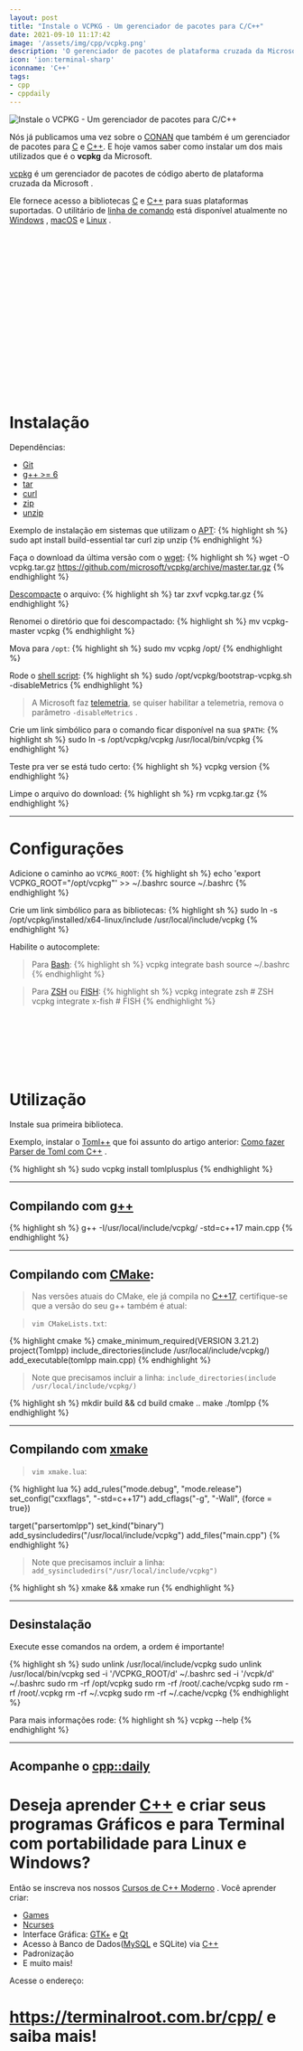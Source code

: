 ```yaml
---
layout: post
title: "Instale o VCPKG - Um gerenciador de pacotes para C/C++"
date: 2021-09-10 11:17:42
image: '/assets/img/cpp/vcpkg.png'
description: 'O gerenciador de pacotes de plataforma cruzada da Microsoft' 
icon: 'ion:terminal-sharp'
iconname: 'C++'
tags:
- cpp
- cppdaily
---
```


![Instale o VCPKG - Um gerenciador de pacotes para C/C++](/assets/img/cpp/vcpkg.png)

Nós já publicamos uma vez sobre o [CONAN](https://terminalroot.com.br/2019/09/oh-my-fish.html) que também é um gerenciador de pacotes para [C](https://terminalroot.com.br/tags#linguagemc) e [C++](https://terminalroot.com.br/cpp). E hoje vamos saber como instalar um dos mais utilizados que é o **vcpkg** da Microsoft.

[vcpkg](https://vcpkg.io/) é um gerenciador de pacotes de código aberto de plataforma cruzada da Microsoft .

Ele fornece acesso a bibliotecas [C](https://terminalroot.com.br/tags#linguagemc) e [C++](https://terminalroot.com.br/cpp) para suas plataformas suportadas. O utilitário de [linha de comando](https://terminalroot.com.br/tags#comandos) está disponível atualmente no [Windows](https://terminalroot.com.br/tags#windows) , [macOS](https://terminalroot.com.br/tags#macos) e [Linux](https://terminalroot.com.br/tags#linux) .


<!-- QUADRADO -->
<script async src="//pagead2.googlesyndication.com/pagead/js/adsbygoogle.js"></script>
<ins class="adsbygoogle"
style="display:inline-block;width:336px;height:280px"
data-ad-client="ca-pub-2838251107855362"
data-ad-slot="5351066970"></ins>
<script>
(adsbygoogle = window.adsbygoogle || []).push({});
</script>

# Instalação
Dependências:
+ [Git](https://git-scm.com/)
+ [g++ >= 6](https://gcc.gnu.org/)
+ [tar](https://www.gnu.org/software/tar/)
+ [curl](https://curl.se/)
+ [zip](https://www.gnu.org/software/gzip/)
+ [unzip](https://www.gnu.org/software/gzip/)

Exemplo de instalação em sistemas que utilizam o [APT](https://wiki.debian.org/Apt):
{% highlight sh %}
sudo apt install build-essential tar curl zip unzip
{% endhighlight %}

Faça o download da última versão com o [wget](https://terminalroot.com.br/2019/05/aprenda-a-explorar-o-comando-wget.html):
{% highlight sh %}
wget -O vcpkg.tar.gz https://github.com/microsoft/vcpkg/archive/master.tar.gz
{% endhighlight %}

[Descompacte](https://terminalroot.com.br/2019/10/como-extrair-varios-formatos-compactados-com-um-comando.html) o arquivo:
{% highlight sh %}
tar zxvf vcpkg.tar.gz
{% endhighlight %}

Renomei o diretório que foi descompactado:
{% highlight sh %}
mv vcpkg-master vcpkg
{% endhighlight %}

Mova para `/opt`:
{% highlight sh %}
sudo mv vcpkg /opt/
{% endhighlight %}

Rode o [shell script](https://terminalroot.com.br/shell):
{% highlight sh %}
sudo /opt/vcpkg/bootstrap-vcpkg.sh -disableMetrics
{% endhighlight %}
> A Microsoft faz [telemetria](https://github.com/microsoft/vcpkg#telemetry), se quiser habilitar a telemetria, remova o parâmetro `-disableMetrics` .


<!-- RETANGULO LARGO 2 -->
<script async src="//pagead2.googlesyndication.com/pagead/js/adsbygoogle.js"></script>
<ins class="adsbygoogle"
style="display:block; text-align:center;"
data-ad-layout="in-article"
data-ad-format="fluid"
data-ad-client="ca-pub-2838251107855362"
data-ad-slot="8549252987"></ins>
<script>
(adsbygoogle = window.adsbygoogle || []).push({});
</script>



Crie um link simbólico para o comando ficar disponível na sua `$PATH`:
{% highlight sh %}
sudo ln -s /opt/vcpkg/vcpkg /usr/local/bin/vcpkg
{% endhighlight %}

Teste pra ver se está tudo certo:
{% highlight sh %}
vcpkg version
{% endhighlight %}

Limpe o arquivo do download:
{% highlight sh %}
rm vcpkg.tar.gz
{% endhighlight %}

---

# Configurações

Adicione o caminho ao `VCPKG_ROOT`:
{% highlight sh %}
echo 'export VCPKG_ROOT="/opt/vcpkg"' >> ~/.bashrc
source ~/.bashrc
{% endhighlight %}

Crie um link simbólico para as bibliotecas:
{% highlight sh %}
sudo ln -s /opt/vcpkg/installed/x64-linux/include /usr/local/include/vcpkg
{% endhighlight %}

Habilite o autocomplete:
> Para [Bash](https://terminalroot.com.br/bash):
{% highlight sh %}
vcpkg integrate bash
source ~/.bashrc
{% endhighlight %}

> Para [ZSH](https://terminalroot.com.br/2018/02/como-instalar-e-usar-o-shell-zsh-e-o-oh-my-zsh.html) ou [FISH](https://terminalroot.com.br/2019/09/oh-my-fish.htmlLINK):
{% highlight sh %}
vcpkg integrate zsh # ZSH
vcpkg integrate x-fish # FISH
{% endhighlight %}


<!-- MINI ANÚNCIO -->
<script async src="//pagead2.googlesyndication.com/pagead/js/adsbygoogle.js"></script>
<!-- Games Root -->
<ins class="adsbygoogle"
style="display:inline-block;width:730px;height:95px"
data-ad-client="ca-pub-2838251107855362"
data-ad-slot="5351066970"></ins>
<script>
(adsbygoogle = window.adsbygoogle || []).push({});
</script>

# Utilização
Instale sua primeira biblioteca.

Exemplo, instalar o [Toml++]() que foi assunto do artigo anterior: [Como fazer Parser de Toml com C++]() .

{% highlight sh %}
sudo vcpkg install tomlplusplus
{% endhighlight %}

---

## Compilando com [g++](https://gcc.gnu.org/)
{% highlight sh %}
g++ -I/usr/local/include/vcpkg/ -std=c++17 main.cpp
{% endhighlight %}

---

## Compilando com [CMake](https://terminalroot.com.br/2019/12/como-compilar-seus-programas-com-cmake.html):
> Nas versões atuais do CMake, ele já compila no [C++17](https://terminalroot.com.br/cpp), certifique-se que a versão do seu g++ também é atual:

> `vim CMakeLists.txt`:

{% highlight cmake %}
cmake_minimum_required(VERSION 3.21.2)
project(Tomlpp)
include_directories(include /usr/local/include/vcpkg/)
add_executable(tomlpp main.cpp)
{% endhighlight %}
> Note que precisamos incluir a linha: `include_directories(include /usr/local/include/vcpkg/)`

{% highlight sh %}
mkdir build && cd build
cmake ..
make
./tomlpp
{% endhighlight %}

---

## Compilando com [xmake](https://terminalroot.com.br/2021/09/compile-para-c-cpp-com-xmake-baseado-em-lua.html)

> `vim xmake.lua`:

{% highlight lua %}
add_rules("mode.debug", "mode.release")
set_config("cxxflags", "-std=c++17")
add_cflags("-g", "-Wall", {force = true})

target("parsertomlpp")
  set_kind("binary")
  add_sysincludedirs("/usr/local/include/vcpkg")
  add_files("main.cpp")
{% endhighlight %}
> Note que precisamos incluir a linha: `add_sysincludedirs("/usr/local/include/vcpkg")`

{% highlight sh %}
xmake && xmake run
{% endhighlight %}

---

## Desinstalação
Execute esse comandos na ordem, a ordem é importante!

{% highlight sh %}
sudo unlink /usr/local/include/vcpkg
sudo unlink /usr/local/bin/vcpkg
sed -i '/VCPKG_ROOT/d' ~/.bashrc
sed -i '/vcpk/d' ~/.bashrc
sudo rm -rf /opt/vcpkg
sudo rm -rf /root/.cache/vcpkg
sudo rm -rf /root/.vcpkg
rm -rf ~/.vcpkg
sudo rm -rf ~/.cache/vcpkg
{% endhighlight %}

Para mais informações rode:
{% highlight sh %}
vcpkg --help
{% endhighlight %}

---

## Acompanhe o [cpp::daily](https://terminalroot.com.br/tags#cppdaily)

# Deseja aprender [C++](https://terminalroot.com.br/cpp/) e criar seus programas Gráficos e para Terminal com portabilidade para Linux e Windows?
Então se inscreva nos nossos [Cursos de C++ Moderno](https://terminalroot.com.br/cpp/) . Você aprender criar:
- [Games](https://terminalroot.com.br/tags#games)
- [Ncurses](https://terminalroot.com.br/2021/02/crie-programas-graficos-no-terminal-com-cpp-e-ncurses.html)
- Interface Gráfica: [GTK+](https://terminalroot.com.br/2020/08/anjuta-o-melhor-ide-para-c-com-gtkmm.html) e [Qt](https://terminalroot.com.br/2021/02/gerencie-suas-contas-financeiras-pessoais-com-terminal-finances.html)
- Acesso à Banco de Dados([MySQL](https://terminalroot.com.br/mysql/) e SQLite) via [C++](https://terminalroot.com.br/cpp/)
- Padronização
- E muito mais!

Acesse o endereço:
# <https://terminalroot.com.br/cpp/> e saiba mais!




